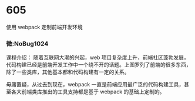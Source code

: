 # 605
使用 webpack 定制前端开发环境
### 微:NoBug1024 


课程介绍：
随着互联网大潮的兴起，web 项目复杂度上升，前端社区蓬勃发展，代码构建已经是前端开发工作中一个绕不开的话题。上图罗列了前端的很多东西，除了一些类库，其他基本都和代码构建有一定的关系。

毋庸置疑，从过去到现在，webpack 一直是前端应用最广泛的代码构建工具，甚至各大前端类库推出的工具支持都是基于 webpack 的基础上定制的。
